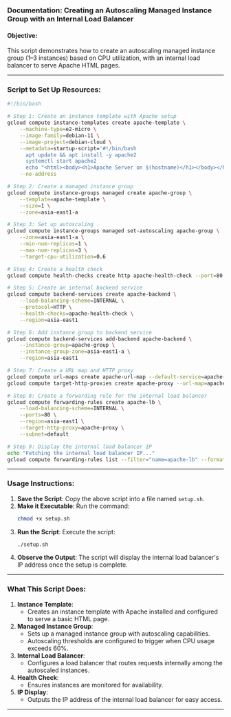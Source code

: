 ### Documentation: Creating an Autoscaling Managed Instance Group with an Internal Load Balancer

#### Objective:
This script demonstrates how to create an autoscaling managed instance group (1–3 instances) based on CPU utilization, with an internal load balancer to serve Apache HTML pages. 

---

### Script to Set Up Resources:

```bash
#!/bin/bash

# Step 1: Create an instance template with Apache setup
gcloud compute instance-templates create apache-template \
    --machine-type=e2-micro \
    --image-family=debian-11 \
    --image-project=debian-cloud \
    --metadata=startup-script='#!/bin/bash
      apt update && apt install -y apache2
      systemctl start apache2
      echo "<html><body><h1>Apache Server on $(hostname)</h1></body></html>" > /var/www/html/index.html' \
    --no-address

# Step 2: Create a managed instance group
gcloud compute instance-groups managed create apache-group \
    --template=apache-template \
    --size=1 \
    --zone=asia-east1-a

# Step 3: Set up autoscaling
gcloud compute instance-groups managed set-autoscaling apache-group \
    --zone=asia-east1-a \
    --min-num-replicas=1 \
    --max-num-replicas=3 \
    --target-cpu-utilization=0.6

# Step 4: Create a health check
gcloud compute health-checks create http apache-health-check --port=80

# Step 5: Create an internal backend service
gcloud compute backend-services create apache-backend \
    --load-balancing-scheme=INTERNAL \
    --protocol=HTTP \
    --health-checks=apache-health-check \
    --region=asia-east1

# Step 6: Add instance group to backend service
gcloud compute backend-services add-backend apache-backend \
    --instance-group=apache-group \
    --instance-group-zone=asia-east1-a \
    --region=asia-east1

# Step 7: Create a URL map and HTTP proxy
gcloud compute url-maps create apache-url-map --default-service=apache-backend
gcloud compute target-http-proxies create apache-proxy --url-map=apache-url-map

# Step 8: Create a forwarding rule for the internal load balancer
gcloud compute forwarding-rules create apache-lb \
    --load-balancing-scheme=INTERNAL \
    --ports=80 \
    --region=asia-east1 \
    --target-http-proxy=apache-proxy \
    --subnet=default

# Step 9: Display the internal load balancer IP
echo "Fetching the internal load balancer IP..."
gcloud compute forwarding-rules list --filter="name=apache-lb" --format="value(IPAddress)"
```

---

### Usage Instructions:
1. **Save the Script**: Copy the above script into a file named `setup.sh`.
2. **Make it Executable**: Run the command:
   ```bash
   chmod +x setup.sh
   ```
3. **Run the Script**: Execute the script:
   ```bash
   ./setup.sh
   ```
4. **Observe the Output**: The script will display the internal load balancer's IP address once the setup is complete.

---

### What This Script Does:
1. **Instance Template**:
   - Creates an instance template with Apache installed and configured to serve a basic HTML page.
2. **Managed Instance Group**:
   - Sets up a managed instance group with autoscaling capabilities.
   - Autoscaling thresholds are configured to trigger when CPU usage exceeds 60%.
3. **Internal Load Balancer**:
   - Configures a load balancer that routes requests internally among the autoscaled instances.
4. **Health Check**:
   - Ensures instances are monitored for availability.
5. **IP Display**:
   - Outputs the IP address of the internal load balancer for easy access.

---